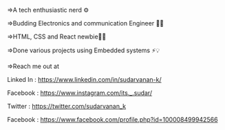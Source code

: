 =>A tech enthusiastic nerd ⚙️

=>Budding Electronics and communication Engineer 🧑‍🔬

=>HTML, CSS and React newbie🧑‍💻

=>Done various projects using Embedded systems ⚡💡

=>Reach me out at

Linked In : https://www.linkedin.com/in/sudarvanan-k/

Facebook  : https://www.instagram.com/its._.sudar/

Twitter   : https://twitter.com/sudarvanan_k

Facebook  : https://www.facebook.com/profile.php?id=100008499942566
